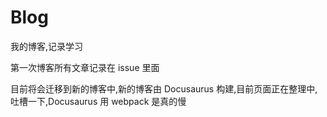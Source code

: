 # Blog

我的博客,记录学习

第一次博客所有文章记录在 issue 里面

目前将会迁移到新的博客中,新的博客由 Docusaurus 构建,目前页面正在整理中,吐槽一下,Docusaurus 用 webpack 是真的慢
